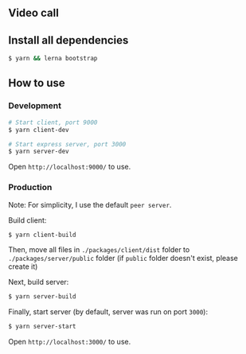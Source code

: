 ## Video call

## Install all dependencies

```bash
$ yarn && lerna bootstrap
```

## How to use

### Development

```bash
# Start client, port 9000
$ yarn client-dev

# Start express server, port 3000
$ yarn server-dev
```

Open `http://localhost:9000/` to use.

### Production

Note: For simplicity, I use the default `peer server`.

Build client:

```bash
$ yarn client-build
```

Then, move all files in `./packages/client/dist` folder to `./packages/server/public` folder (if `public` folder doesn't exist, please create it)

Next, build server:

```bash
$ yarn server-build
```

Finally, start server (by default, server was run on port `3000`):

```bash
$ yarn server-start
```

Open `http://localhost:3000/` to use.
